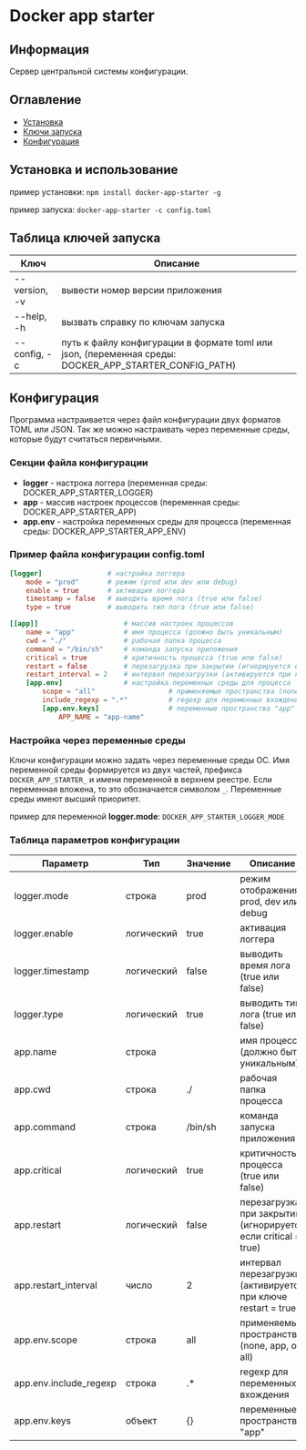# Docker app starter

## Информация

Сервер центральной системы конфигурации.

## Оглавление

- [Установка](#install)
- [Ключи запуска](#launch)
- [Конфигурация](#configuration)

## <a name="install"></a> Установка и использование

пример установки: `npm install docker-app-starter -g`

пример запуска: `docker-app-starter -c config.toml`

## <a name="launch"></a> Таблица ключей запуска
Ключ | Описание
------------ | -------------
--version, -v | вывести номер версии приложения
--help, -h | вызвать справку по ключам запуска
--config, -c | путь к файлу конфигурации в формате toml или json, (переменная среды: DOCKER_APP_STARTER_CONFIG_PATH)

## <a name="configuration"></a> Конфигурация

Программа настраивается через файл конфигурации двух форматов TOML или JSON. Так же можно настраивать через переменные среды, которые будут считаться первичными.

### Секции файла конфигурации

- **logger** - настрока логгера (переменная среды: DOCKER_APP_STARTER_LOGGER)
- **app** - массив настроек процессов (переменная среды: DOCKER_APP_STARTER_APP)
- **app.env** - настройка переменных среды для процесса (переменная среды: DOCKER_APP_STARTER_APP_ENV)

### Пример файла конфигурации config.toml

```toml
[logger]                # настройка логгера
    mode = "prod"       # режим (prod или dev или debug)
    enable = true       # активация логгера
    timestamp = false   # выводить время лога (true или false)
    type = true         # выводить тип лога (true или false)

[[app]]                     # массив настроек процессов
    name = "app"            # имя процесса (должно быть уникальным)
    cwd = "./"              # рабочая папка процесса
    command = "/bin/sh"     # команда запуска приложения
    critical = true         # критичность процесса (true или false)
    restart = false         # перезагрузка при закрытии (игнорируется если critical = true)
    restart_interval = 2    # интервал перезагрузки (активируется при ключе restart = true)
    [app.env]               # настройка переменных среды для процесса
        scope = "all"                  # применяемые пространства (none, app, os, all)
        include_regexp = ".*"          # regexp для переменных вхождения
        [app.env.keys]                 # переменные пространства "app"
            APP_NAME = "app-name"
```

### Настройка через переменные среды

Ключи конфигурации можно задать через переменные среды ОС. Имя переменной среды формируется из двух частей, префикса `DOCKER_APP_STARTER_` и имени переменной в верхнем реестре. Если переменная вложена, то это обозначается символом `_`. Переменные среды имеют высший приоритет.

пример для переменной **logger.mode**: `DOCKER_APP_STARTER_LOGGER_MODE`

### Таблица параметров конфигурации

| Параметр | Тип | Значение | Описание |
| ----- | ----- | ----- | ----- |
| logger.mode | строка | prod | режим отображения prod, dev или debug |
| logger.enable | логический | true | активация логгера |
| logger.timestamp | логический | false | выводить время лога (true или false) |
| logger.type | логический | true | выводить тип лога (true или false) |
| app.name | строка | | имя процесса (должно быть уникальным) |
| app.cwd | строка | ./ | рабочая папка процесса |
| app.command | строка | /bin/sh | команда запуска приложения |
| app.critical | логический | true | критичность процесса (true или false) |
| app.restart | логический | false | перезагрузка при закрытии (игнорируется если critical = true) |
| app.restart_interval | число | 2 | интервал перезагрузки (активируется при ключе restart = true) |
| app.env.scope | строка | all | применяемые пространства (none, app, os, all) |
| app.env.include_regexp | строка | .* | regexp для переменных вхождения |
| app.env.keys | объект | {} | переменные пространства "app" |